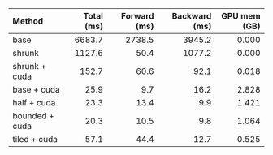 | Method         |   Total (ms) |   Forward (ms) |   Backward (ms) |   GPU mem (GB) |
|:---------------|-------------:|---------------:|----------------:|---------------:|
| base           |       6683.7 |         2738.5 |          3945.2 |          0.000 |
| shrunk         |       1127.6 |           50.4 |          1077.2 |          0.000 |
| shrunk + cuda  |        152.7 |           60.6 |            92.1 |          0.018 |
| base + cuda    |         25.9 |            9.7 |            16.2 |          2.828 |
| half + cuda    |         23.3 |           13.4 |             9.9 |          1.421 |
| bounded + cuda |         20.3 |           10.5 |             9.8 |          1.064 |
| tiled + cuda   |         57.1 |           44.4 |            12.7 |          0.525 |
